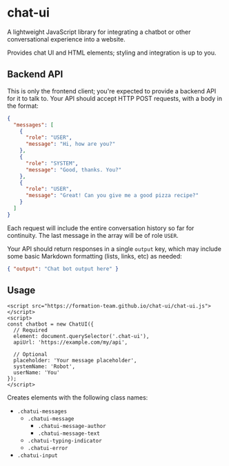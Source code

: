 # chat-ui

A lightweight JavaScript library for integrating a chatbot or other
conversational experience into a website.

Provides chat UI and HTML elements; styling and integration is up to you.

## Backend API

This is only the frontend client; you're expected to provide a backend API for
it to talk to. Your API should accept HTTP POST requests, with a body in the
format:

```json
{
  "messages": [
    {
      "role": "USER",
      "message": "Hi, how are you?"
    },
    {
      "role": "SYSTEM",
      "message": "Good, thanks. You?"
    },
    {
      "role": "USER",
      "message": "Great! Can you give me a good pizza recipe?"
    }
  ]
}
```

Each request will include the entire conversation history so far for continuity.
The last message in the array will be of role `USER`.

Your API should return responses in a single `output` key, which may include some
basic Markdown formatting (lists, links, etc) as needed:

```json
{ "output": "Chat bot output here" }
```

## Usage

```
<script src="https://formation-team.github.io/chat-ui/chat-ui.js"></script>
<script>
const chatbot = new ChatUI({
  // Required
  element: document.querySelector('.chat-ui'),
  apiUrl: 'https://example.com/my/api',

  // Optional
  placeholder: 'Your message placeholder',
  systemName: 'Robot',
  userName: 'You'
});
</script>
```

Creates elements with the following class names:

- `.chatui-messages`
  - `.chatui-message`
    - `.chatui-message-author`
    - `.chatui-message-text`
  - `.chatui-typing-indicator`
  - `.chatui-error`
- `.chatui-input`
